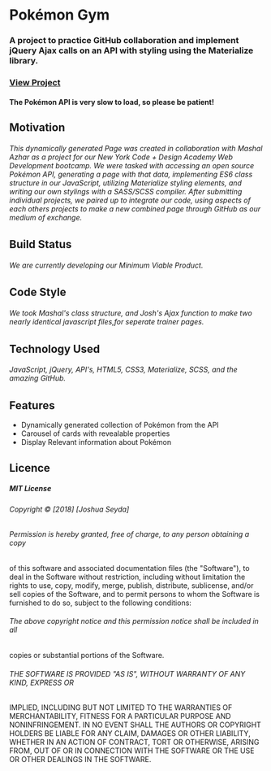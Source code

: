 # Pokémon Gym
### A project to practice GitHub collaboration and implement jQuery Ajax calls on an API with styling using the Materialize library.
### [View Project](https://joshseyda.github.io/celadon-gym/)
#### The Pokémon API is very slow to load, so please be patient!
## Motivation
######  This dynamically generated Page was created in collaboration with Mashal Azhar as a project for our New York Code + Design Academy Web Development bootcamp. We were tasked with accessing an open source Pokémon API, generating a page with that data, implementing ES6 class structure in our JavaScript, utilizing Materialize styling elements, and writing our own stylings with a SASS/SCSS compiler. After submitting individual projects, we paired up to integrate our code, using aspects of each others projects to make a new combined page through GitHub as our medium of exchange. 
## Build Status
###### We are currently developing our Minimum Viable Product. 
## Code Style
###### We took Mashal's class structure, and Josh's Ajax function to make two nearly identical javascript files,for seperate trainer pages. 
## Technology Used
###### JavaScript, jQuery, API's, HTML5, CSS3, Materialize, SCSS, and the amazing GitHub.
## Features
 * Dynamically generated collection of Pokémon from the API
 * Carousel of cards with revealable properties 
 * Display Relevant information about Pokémon
## Licence
##### MIT License

###### Copyright &copy; [2018] [Joshua Seyda]

###### Permission is hereby granted, free of charge, to any person obtaining a copy
of this software and associated documentation files (the "Software"), to deal
in the Software without restriction, including without limitation the rights
to use, copy, modify, merge, publish, distribute, sublicense, and/or sell
copies of the Software, and to permit persons to whom the Software is
furnished to do so, subject to the following conditions:

###### The above copyright notice and this permission notice shall be included in all
copies or substantial portions of the Software.

###### THE SOFTWARE IS PROVIDED "AS IS", WITHOUT WARRANTY OF ANY KIND, EXPRESS OR
IMPLIED, INCLUDING BUT NOT LIMITED TO THE WARRANTIES OF MERCHANTABILITY,
FITNESS FOR A PARTICULAR PURPOSE AND NONINFRINGEMENT. IN NO EVENT SHALL THE
AUTHORS OR COPYRIGHT HOLDERS BE LIABLE FOR ANY CLAIM, DAMAGES OR OTHER
LIABILITY, WHETHER IN AN ACTION OF CONTRACT, TORT OR OTHERWISE, ARISING FROM,
OUT OF OR IN CONNECTION WITH THE SOFTWARE OR THE USE OR OTHER DEALINGS IN THE
SOFTWARE.